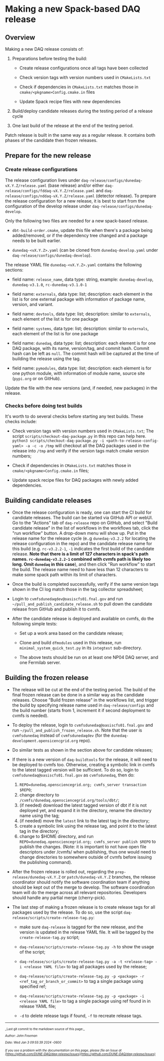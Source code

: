 # Making a new Spack-based DAQ release

## Overview

Making a new DAQ release consists of:



1. Preparations before testing the build:

   * Create release configurations once all tags have been collected

   * Check version tags with version numbers used in `CMakeLists.txt`

   * Check if dependencies in `CMakeLists.txt` matches those in `cmake/<pkgname>Config.cmake.in` files

   * Update Spack recipe files with new dependencies


2. Build/deploy candidate releases during the testing period of a release cycle


3. One last build of the release at the end of the testing period.

Patch release is built in the same way as a regular release. It contains both phases of the candidate then frozen releases.

## Prepare for the new release

### Create release configurations

The release configuration lives under `daq-release/configs/dunedaq-vX.Y.Z/release.yaml` (base release) and/or either `daq-release/configs/fddaq-vX.Y.Z/release.yaml` and `daq-release/configs/nddaq-vX.Y.Z/release.yaml` (detector release). To prepare the release configuration for a new release, it is best to start from the configuration of the develop release under `daq-release/configs/dunedaq-develop`.

Only the following two files are needed for a new spack-based release.


* `dbt-build-order.cmake`, update this file when there's a package being added/removed, or if the dependency tree changed and a package needs to be built earlier.

* `dunedaq-<vX.Y.Z>.yaml` (can be cloned from `dunedaq-develop.yaml` under `daq-release/configs/dunedaq-develop`).

The release YAML file `dunedaq-<vX.Y.Z>.yaml` contains the following sections:


* field name: `release_name`, data type: string, example: `dunedaq-develop`, `dunedaq-v3.1.0`, `rc-dunedaq-v3.1.0-1`

* field name: `externals`, data type: list; description: each element in the list is for one external package with information of package name, version, and variant.

* field name: `devtools`, data type: list; description: similar to `externals`, each element of the list is for one package

* field name: `systems`, data type: list; description: similar to `externals`, each element of the list is for one package

* field name: `dunedaq`, data type: list; description: each element is for one DAQ package, with its name, version/tag, and commit hash. Commit hash can be left as `null`. The commit hash will be captured at the time of building the release using the tag. 

* field name: `pymodules`, data type: list; description: each element is for one python module, with information of module name, source site (`pypi.org` or on GitHub).

Update the file with the new versions (and, if needed, new packages) in the release.

### Checks before doing test builds

It's worth to do several checks before starting any test builds. These checks include:


* Check version tags with version numbers used in `CMakeLists.txt`; The script `scripts/checkout-daq-package.py` in this repo can help here. `python3 scripts/checkout-daq-package.py -i <path-to-release-config-yaml> -a -c -o /tmp` will checkout all the DAQ packages used in the release into `/tmp` and verify if the version tags match cmake version numbers;

* Check if dependencies in `CMakeLists.txt` matches those in `cmake/<pkgname>Config.cmake.in` files;

* Update spack recipe files for DAQ packages with newly added dependencies.

## Building candidate releases


* Once the release configuration is ready, one can start the CI build for candidate releases. The build can be started via GitHub API or webUI. Go to the "Actions" tab of `daq-release` repo on GitHub, and select "Build candidate release" in the list of workflows in the workflows tab, click the "run workflow" button. A drop-down menu will show up. Put in the release name for the release cycle (e..g `dunedaq-v3.2.2` for locating the release configuration in the repo) and the candidate release name for this build (e.g. `rc-v3.2.2-1`, `-1` indicates the first build of the candidate release. **Note that there is a limit of 127 characters in spack's path names. `rc-dunedaq-v3.2.2-1` combined with cvmfs path is likely too long. Omit `dunedaq` in this case**), and then click "Run workflow" to start the build. The release name need to have less than 12 characters to make some spack path within its limit of characters.

* Once the build is completed successfully, verify if the same version tags shown in the CI log match those in the tag collector spreadsheet;

* Login to `cvmfsdunedaqdev@oasiscfs01.fnal.gov` and run `~/pull_and_publish_candidate_release.sh` to pull down the candidate release from GitHub and publish it to cvmfs.

* After the candidate release is deployed and available on cvmfs, do the following simple tests:

  * Set up a work area based on the candidate release;

  * Clone and build `dfmodules` used in this release, run `minimal_system_quick_test.py` in its `integtest` sub-directory.

  * The above tests should be run on at least one NP04 DAQ server, and one Fermilab server.

## Building the frozen release


* The release will be cut at the end of the testing period. The build of the final frozen release can be done in a similar way as the candidate releases. Choose "Build frozen release" in the workflows list, and trigger the build by specifying release name used in `daq-release/configs` and the build number (starts from 1, increment it if second deployment to cvmfs is needed).

* To deploy the release, login to `cvmfsdunedaq@oasiscfs01.fnal.gov` and run `~/pull_and_publish_frozen_release.sh`.  Note that the user is `cvmfsdunedaq` instead of `cvmfsdunedaqdev` (for the `dunedaq-development.opensicencgrid.org` repo).

* Do similar tests as shown in the section above for candidate releases;

* If there is a new version of `daq-buildtools` for the release, it will need to be deployed to cvmfs too. Otherwise, creating a symbolic link in cvmfs to the latest tagged version will be sufficient. 
To do so, login to `cvmfsdunedaq@oasiscfs01.fnal.gov` as `cvmfsdunedaq`, then do:
    1. `REPO=dunedaq.opensciencegrid.org; cvmfs_server transaction $REPO`;
    2. change directory to `/cvmfs/dunedaq.opensciencegrid.org/tools/dbt/`;
    3. (if needed) download the latest tagged version of dbt if it is not deployed yet, and expand it in the directory, rename the directory name using the tag;
    4. (if needed) move the `latest` link to the latest tag in the directory;
    5. create a symbolic link using the release tag, and point it to the latest tag in the directory;
    6. change to $HOME directory, and run `REPO=dunedaq.opensciencegrid.org; cvmfs_server publish $REPO` to publish the changes. (Note: it is important to not have open file descriptors under /cvmfs/ when publishing, thus one would need to change directories to somewhere outside of cvmfs before issuing the publishing command).


* After the frozen release is rolled out, regarding the `prep-release/dunedaq-vX.Y.Z` or `patch/dunedaq-vX.Y.Z` branches, the release coordinator should notify the software coordination team if anything should be kept out of the merge to develop. The software coordination team will do the merge across all relevant repositories. Developers should handle any partial merge (cherry-pick).


* The last step of making a frozen release is to create release tags for all packages used by the release. To do so, use the script `daq-release/scripts/create-release-tag.py`:

  * make sure `daq-release` is tagged for the new release, and the version is updated in the release YAML file. It will be tagged by the `create-release-tag.py` script;

  * `daq-release/scripts/create-release-tag.py -h` to show the usage of the script;

  * `daq-release/scripts/create-release-tag.py -a -t <release-tag> -i <release YAML file>` to tag all packages used by the release;

  * `daq-release/scripts/create-release-tag.py -p <package> -r <ref_tag_or_branch_or_commit>` to tag a single package using specified ref;

  * `daq-release/scripts/create-release-tag.py -p <package> -i <release YAML file>` to tag a single package using ref found in in release YAML file;

  * `-d` to delete release tags if found, `-f` to recreate release tags.


-----

<font size="1">
_Last git commit to the markdown source of this page:_


_Author: John Freeman_

_Date: Wed Jan 3 09:55:39 2024 -0600_

_If you see a problem with the documentation on this page, please file an Issue at [https://github.com/DUNE-DAQ/daq-release/issues](https://github.com/DUNE-DAQ/daq-release/issues)_
</font>
